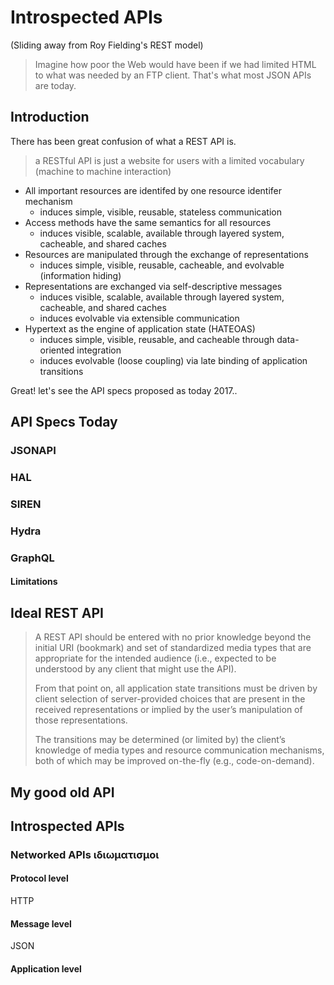 # Introspected APIs
(Sliding away from Roy Fielding's REST model)

> Imagine how poor the Web would have been if we had limited HTML to what was
> needed by an FTP client. That's what most JSON APIs are today.

## Introduction
There has been great confusion of what a REST API is.

> a RESTful API is just a website for users with a limited vocabulary (machine to machine interaction)


* All important resources are identifed by one resource identifer mechanism
  * induces simple, visible, reusable, stateless communication
* Access methods have the same semantics for all resources
  * induces visible, scalable, available through layered system, cacheable, and shared caches
* Resources are manipulated through the exchange of representations
  * induces simple, visible, reusable, cacheable, and evolvable (information hiding)
* Representations are exchanged via self-descriptive messages
  * induces visible, scalable, available through layered system, cacheable, and shared caches
  * induces evolvable via extensible communication
* Hypertext as the engine of application state (HATEOAS)
  * induces simple, visible, reusable, and cacheable through data-oriented integration
  * induces evolvable (loose coupling) via late binding of application transitions

Great! let's see the API specs proposed as today 2017..

## API Specs Today

### JSONAPI

### HAL

### SIREN

### Hydra

### GraphQL

#### Limitations

## Ideal REST API
> A REST API should be entered with no prior knowledge beyond the initial URI (bookmark)
> and set of standardized media types that are appropriate for the intended audience
> (i.e., expected to be understood by any client that might use the API).
>
> From that point on, all application state transitions must be driven by client
> selection of server-provided choices that are present in the received representations
> or implied by the user’s manipulation of those representations.
>
> The transitions may be determined (or limited by) the client’s knowledge of media
> types and resource communication mechanisms, both of which may be improved
> on-the-fly (e.g., code-on-demand).


## My good old API


## Introspected APIs

### Networked APIs ιδιωματισμοι
#### Protocol level
HTTP

#### Message level
JSON

#### Application level


### 


